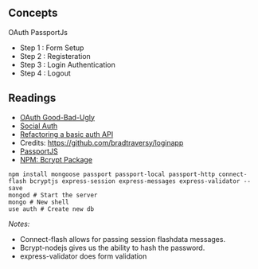 ## Concepts
OAuth
PassportJs

- Step 1 : Form Setup
- Step 2 : Registeration
- Step 3 : Login Authentication
- Step 4 : Logout


## Readings
- [OAuth Good-Bad-Ugly](https://code.tutsplus.com/articles/oauth-20-the-good-the-bad-the-ugly--net-33216)
- [Social Auth](https://code.tutsplus.com/articles/social-authentication-for-nodejs-apps-with-passport--cms-21618)
- [Refactoring a basic auth API](http://blog.slatepeak.com/refactoring-a-basic-authenticated-api-with-node-express-and-mongo/)
- Credits: https://github.com/bradtraversy/loginapp
- [PassportJS](http://passportjs.org/docs)
- [NPM: Bcrypt Package](https://www.npmjs.com/package/bcryptjs#usage---async)

```
npm install mongoose passport passport-local passport-http connect-flash bcryptjs express-session express-messages express-validator --save
mongod # Start the server
mongo # New shell
use auth # Create new db
```

*Notes:*
- Connect-flash allows for passing session flashdata messages.
- Bcrypt-nodejs gives us the ability to hash the password.
- express-validator does form validation